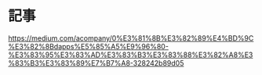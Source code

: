 # 記事
https://medium.com/acompany/0%E3%81%8B%E3%82%89%E4%BD%9C%E3%82%8Bdapps%E5%85%A5%E9%96%80-%E3%83%95%E3%83%AD%E3%83%B3%E3%83%88%E3%82%A8%E3%83%B3%E3%83%89%E7%B7%A8-328242b89d05
